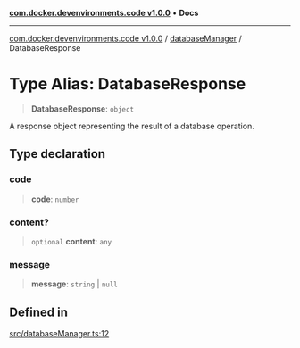 [**com.docker.devenvironments.code v1.0.0**](../../README.md) • **Docs**

***

[com.docker.devenvironments.code v1.0.0](../../README.md) / [databaseManager](../README.md) / DatabaseResponse

# Type Alias: DatabaseResponse

> **DatabaseResponse**: `object`

A response object representing the result of a database operation.

## Type declaration

### code

> **code**: `number`

### content?

> `optional` **content**: `any`

### message

> **message**: `string` \| `null`

## Defined in

[src/databaseManager.ts:12](https://github.com/diego-dini/API-de-Gerenciamento-de-Tarefas/blob/af5f928f65b5a1b1f01ef851e3d416d5eeef8bc1/src/databaseManager.ts#L12)
